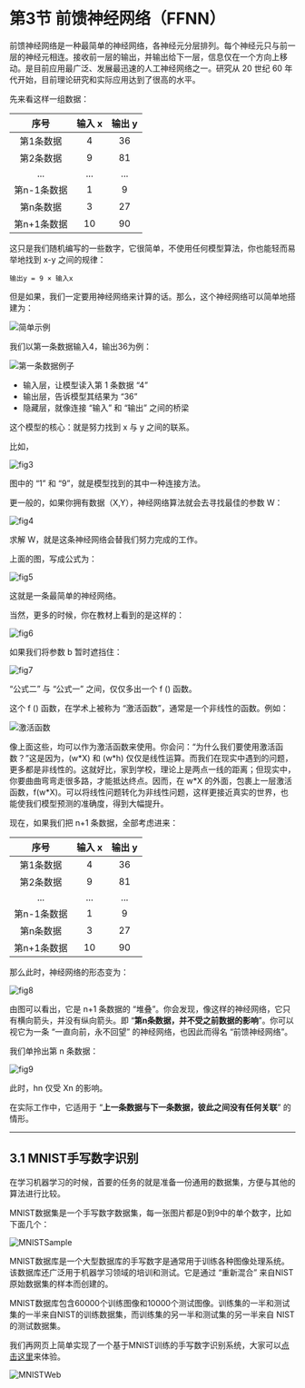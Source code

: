 # 第3节 前馈神经网络（FFNN）

前馈神经网络是一种最简单的神经网络，各神经元分层排列。每个神经元只与前一层的神经元相连。接收前一层的输出，并输出给下一层，信息仅在一个方向上移动。是目前应用最广泛、发展最迅速的人工神经网络之一。研究从 20 世纪 60 年代开始，目前理论研究和实际应用达到了很高的水平。

先来看这样一组数据：

|    序号     | 输入 x | 输出 y |
| :---------: | :----: | :----: |
|  第1条数据  |   4    |   36   |
|  第2条数据  |   9    |   81   |
|     ...     |  ...   |  ...   |
| 第n-1条数据 |   1    |   9    |
|  第n条数据  |   3    |   27   |
| 第n+1条数据 |   10   |   90   |

这只是我们随机编写的一些数字，它很简单，不使用任何模型算法，你也能轻而易举地找到 x-y 之间的规律：

```text
输出y = 9 × 输入x
```

但是如果，我们一定要用神经网络来计算的话。那么，这个神经网络可以简单地搭建为：

![简单示例](http://pic-learn-ai.oss-cn-beijing.aliyuncs.com/幻灯片1.webp)

我们以第一条数据输入4，输出36为例：

![第一条数据例子](http://pic-learn-ai.oss-cn-beijing.aliyuncs.com/幻灯片2.webp)

- 输入层，让模型读入第 1 条数据 “4”
- 输出层，告诉模型其结果为 “36”
- 隐藏层，就像连接 “输入” 和 “输出” 之间的桥梁

这个模型的核心：就是努力找到 x 与 y 之间的联系。

比如，

![fig3](http://pic-learn-ai.oss-cn-beijing.aliyuncs.com/幻灯片3.webp)

图中的 “1” 和 “9”，就是模型找到的其中一种连接方法。

更一般的，如果你拥有数据（X,Y），神经网络算法就会去寻找最佳的参数 W：

![fig4](http://pic-learn-ai.oss-cn-beijing.aliyuncs.com/幻灯片4.webp)

求解 W，就是这条神经网络会替我们努力完成的工作。

上面的图，写成公式为：

![fig5](http://pic-learn-ai.oss-cn-beijing.aliyuncs.com/幻灯片5.webp)

这就是一条最简单的神经网络。

当然，更多的时候，你在教材上看到的是这样的：

![fig6](http://pic-learn-ai.oss-cn-beijing.aliyuncs.com/幻灯片6.webp)

如果我们将参数 b 暂时遮挡住：

![fig7](http://pic-learn-ai.oss-cn-beijing.aliyuncs.com/幻灯片7.webp)

“公式二” 与 “公式一” 之间，仅仅多出一个 f () 函数。

这个 f () 函数，在学术上被称为 “激活函数”，通常是一个非线性的函数。例如：

![激活函数](http://pic-learn-ai.oss-cn-beijing.aliyuncs.com/activationFunction.jpg)

像上面这些，均可以作为激活函数来使用。你会问：“为什么我们要使用激活函数？”这是因为，(w\*X) 和 (w\*h) 仅仅是线性运算。而我们在现实中遇到的问题，更多都是非线性的。这就好比，家到学校，理论上是两点一线的距离；但现实中，你要曲曲弯弯走很多路，才能抵达终点。因而，在 w*X 的外面，包裹上一层激活函数，f(w\*X)。可以将线性问题转化为非线性问题，这样更接近真实的世界，也能使我们模型预测的准确度，得到大幅提升。

现在，如果我们把 n+1 条数据，全部考虑进来：

|    序号     | 输入 x | 输出 y |
| :---------: | :----: | :----: |
|  第1条数据  |   4    |   36   |
|  第2条数据  |   9    |   81   |
|     ...     |  ...   |  ...   |
| 第n-1条数据 |   1    |   9    |
|  第n条数据  |   3    |   27   |
| 第n+1条数据 |   10   |   90   |

那么此时，神经网络的形态变为：

![fig8](http://pic-learn-ai.oss-cn-beijing.aliyuncs.com/幻灯片8.webp)

由图可以看出，它是 n+1 条数据的 “堆叠”。你会发现，像这样的神经网络，它只有横向箭头，并没有纵向箭头。即 “**第n条数据，并不受之前数据的影响**”。你可以视它为一条 “一直向前，永不回望” 的神经网络，也因此而得名 “前馈神经网络”。

我们单拎出第 n 条数据：

![fig9](http://pic-learn-ai.oss-cn-beijing.aliyuncs.com/幻灯片9.webp)

此时，hn 仅受 Xn 的影响。

在实际工作中，它适用于 “**上一条数据与下一条数据，彼此之间没有任何关联**” 的情形。

---

## 3.1 MNIST手写数字识别

在学习机器学习的时候，首要的任务的就是准备一份通用的数据集，方便与其他的算法进行比较。

MNIST数据集是一个手写数字数据集，每一张图片都是0到9中的单个数字，比如下面几个：

![MNISTSample](http://pic-learn-ai.oss-cn-beijing.aliyuncs.com/MNISTSample.webp)

MNIST数据库是一个大型数据库的手写数字是通常用于训练各种图像处理系统。该数据库还广泛用于机器学习领域的培训和测试。它是通过 “重新混合” 来自NIST原始数据集的样本而创建的。

MNIST数据库包含60000个训练图像和10000个测试图像。训练集的一半和测试集的一半来自NIST的训练数据集，而训练集的另一半和测试集的另一半来自 NIST 的测试数据集。

我们再网页上简单实现了一个基于MNIST训练的手写数字识别系统，大家可以[点击这里](http://router.hass.live:3032/)来体验。

![MNISTWeb](http://pic-learn-ai.oss-cn-beijing.aliyuncs.com/MNISTWeb.webp)
